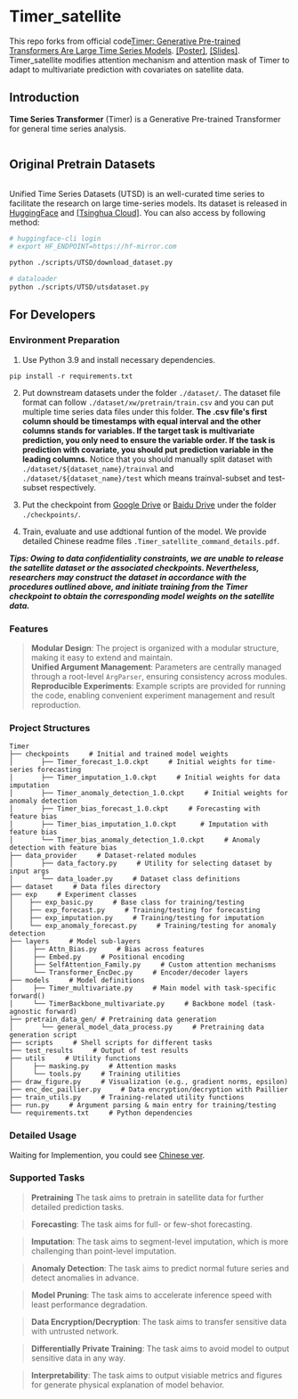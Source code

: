# Timer_satellite

This repo forks from official code[Timer: Generative Pre-trained Transformers Are Large Time Series Models](https://arxiv.org/abs/2402.02368). [[Poster]](https://cloud.tsinghua.edu.cn/f/91da8a3d06984f209461/), [[Slides]](https://cloud.tsinghua.edu.cn/f/b766629dbc584a4e8563/). Timer_satellite modifies attention mechanism and attention mask of Timer to adapt to multivariate prediction with covariates on satellite data.

## Introduction

**Time Series Transformer** (Timer) is a Generative Pre-trained Transformer for general time series analysis.
<p align="center">
<img src="./figures/abilities.png" alt="" align=center />
</p>

## Original Pretrain Datasets

<p align="center">
<img src="./figures/utsd.png" alt="" align=center />
</p>

Unified Time Series Datasets (UTSD) is an well-curated time series to facilitate the research on large time-series models. Its dataset is released in [HuggingFace](https://huggingface.co/datasets/thuml/UTSD) and [[Tsinghua Cloud]](https://cloud.tsinghua.edu.cn/f/93868e3a9fb144fe9719/). You can also access by following method:

```bash
# huggingface-cli login
# export HF_ENDPOINT=https://hf-mirror.com 

python ./scripts/UTSD/download_dataset.py

# dataloader
python ./scripts/UTSD/utsdataset.py
```

## For Developers 

### Environment Preparation

1. Use Python 3.9 and install necessary dependencies.

```
pip install -r requirements.txt
```

2. Put downstream datasets under the folder ```./dataset/```. The dataset file format can follow ```./dataset/xw/pretrain/train.csv``` and you can put multiple time series data files under this folder. **The .csv file's first column should be timestamps with equal interval and the other columns stands for variables. If the target task is multivariate prediction, you only need to ensure the variable order. If the task is prediction with covariate, you should put prediction variable in the leading columns.** Notice that you should manually split dataset with  ```./dataset/${dataset_name}/trainval``` and ```./dataset/${dataset_name}/test``` which means trainval-subset and test-subset respectively.

3. Put the checkpoint from [Google Drive](https://drive.google.com/drive/folders/15oaiAl4OO5gFqZMJD2lOtX2fxHbpgcU8?usp=drive_link) or [Baidu Drive](https://pan.baidu.com/s/1Wj_1_qMgyLNLOSUFZK3weg?pwd=r8i1) under the folder ```./checkpoints/```.

4. Train, evaluate and use addtional funtion of the model. We provide detailed Chinese readme files ```.Timer_satellite_command_details.pdf```. 

***Tips: Owing to data confidentiality constraints, we are unable to release the satellite dataset or the associated checkpoints. Nevertheless, researchers may construct the dataset in accordance with the procedures outlined above, and initiate training from the Timer checkpoint to obtain the corresponding model weights on the satellite data.***

### Features

> **Modular Design**: The project is organized with a modular structure, making it easy to extend and maintain.  
> **Unified Argument Management**: Parameters are centrally managed through a root-level `ArgParser`, ensuring consistency across modules.  
> **Reproducible Experiments**: Example scripts are provided for running the code, enabling convenient experiment management and result reproduction.

### Project Structures
```
Timer
├── checkpoints     # Initial and trained model weights
│       ├── Timer_forecast_1.0.ckpt     # Initial weights for time-series forecasting
│       ├── Timer_imputation_1.0.ckpt     # Initial weights for data imputation
│       ├── Timer_anomaly_detection_1.0.ckpt     # Initial weights for anomaly detection
│       ├── Timer_bias_forecast_1.0.ckpt     # Forecasting with feature bias
│       ├── Timer_bias_imputation_1.0.ckpt      # Imputation with feature bias
│       └── Timer_bias_anomaly_detection_1.0.ckpt     # Anomaly detection with feature bias
├── data_provider     # Dataset-related modules
│       ├── data_factory.py     # Utility for selecting dataset by input args
│       └── data_loader.py     # Dataset class definitions
├── dataset     # Data files directory
├── exp     # Experiment classes
│    ├── exp_basic.py     # Base class for training/testing
│    ├── exp_forecast.py     # Training/testing for forecasting
│    ├── exp_imputation.py     # Training/testing for imputation
│    └── exp_anomaly_forecast.py     # Training/testing for anomaly detection
├── layers     # Model sub-layers
│     ├── Attn_Bias.py     # Bias across features
│     ├── Embed.py     # Positional encoding
│     ├── SelfAttention_Family.py     # Custom attention mechanisms
│     └── Transformer_EncDec.py     # Encoder/decoder layers
├── models     # Model definitions
│     ├── Timer_multivariate.py     # Main model with task-specific forward()
│     └── TimerBackbone_multivariate.py     # Backbone model (task-agnostic forward)
├── pretrain_data_gen/ # Pretraining data generation
│       └── general_model_data_process.py     # Pretraining data generation script
├── scripts     # Shell scripts for different tasks
├── test_results     # Output of test results
├── utils     # Utility functions
│     ├── masking.py     # Attention masks
│     └── tools.py     # Training utilities
├── draw_figure.py     # Visualization (e.g., gradient norms, epsilon)
├── enc_dec_paillier.py     # Data encryption/decryption with Paillier
├── train_utils.py     # Training-related utility functions
├── run.py     # Argument parsing & main entry for training/testing
└── requirements.txt     # Python dependencies
```

### Detailed Usage

Waiting for Implemention, you could see [Chinese ver](./Timer_satellite_command_details.pdf).

### Supported Tasks

> **Pretraining** The task aims to pretrain in satellite data for further detailed prediction tasks.

> **Forecasting**: The task aims for full- or few-shot forecasting.

> **Imputation**:  The task aims to segment-level imputation, which is more challenging than point-level imputation.

> **Anomaly Detection**: The task aims to predict normal future series and detect anomalies in advance.

> **Model Pruning**: The task aims to accelerate inference speed with least performance degradation.

> **Data Encryption/Decryption**: The task aims to transfer sensitive data with untrusted network.

> **Differentially Private Training**: The task aims to avoid model to output sensitive data in any way.

> **Interpretability**: The task aims to output visiable metrics and figures for generate physical explanation of model behavior.